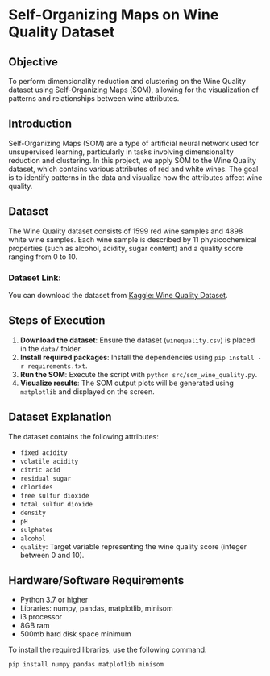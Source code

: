 # Self-Organizing Maps on Wine Quality Dataset

## Objective
To perform dimensionality reduction and clustering on the Wine Quality dataset using Self-Organizing Maps (SOM), allowing for the visualization of patterns and relationships between wine attributes.

## Introduction
Self-Organizing Maps (SOM) are a type of artificial neural network used for unsupervised learning, particularly in tasks involving dimensionality reduction and clustering. In this project, we apply SOM to the Wine Quality dataset, which contains various attributes of red and white wines. The goal is to identify patterns in the data and visualize how the attributes affect wine quality.

## Dataset
The Wine Quality dataset consists of 1599 red wine samples and 4898 white wine samples. Each wine sample is described by 11 physicochemical properties (such as alcohol, acidity, sugar content) and a quality score ranging from 0 to 10.

### Dataset Link:
You can download the dataset from [Kaggle: Wine Quality Dataset](https://www.kaggle.com/datasets/uciml/red-wine-quality-cortez-et-al-2009).

## Steps of Execution

1. **Download the dataset**: Ensure the dataset (`winequality.csv`) is placed in the `data/` folder.
2. **Install required packages**: Install the dependencies using `pip install -r requirements.txt`.
3. **Run the SOM**: Execute the script with `python src/som_wine_quality.py`.
4. **Visualize results**: The SOM output plots will be generated using `matplotlib` and displayed on the screen.

## Dataset Explanation
The dataset contains the following attributes:

- `fixed acidity`
- `volatile acidity`
- `citric acid`
- `residual sugar`
- `chlorides`
- `free sulfur dioxide`
- `total sulfur dioxide`
- `density`
- `pH`
- `sulphates`
- `alcohol`
- `quality`: Target variable representing the wine quality score (integer between 0 and 10).

## Hardware/Software Requirements
- Python 3.7 or higher
- Libraries: numpy, pandas, matplotlib, minisom
- i3 processor
- 8GB ram
- 500mb hard disk space minimum

To install the required libraries, use the following command:
```bash
pip install numpy pandas matplotlib minisom

